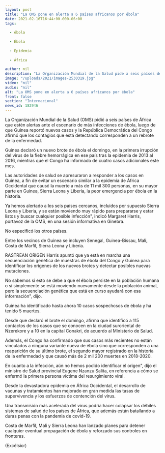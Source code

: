 ```yaml
---
layout: post
title: "La OMS pone en alerta a 6 países africanos por ébola"
date: 2021-02-16T16:44:00.000-06:00
tags:
  
  - ébola
  
  - Ébola
  
  - Epidemia
  
  - África
  
author: nil
description: "La Organización Mundial de la Salud pide a seis países de África que estén alertas ante el escenario de más infecciones de ébola, luego de los casos detectados en Guinea y el Congo"
image: "/uploads/2021/images-2530319.jpg"
video: "nil"
audio: "nil"
alt: "La OMS pone en alerta a 6 países africanos por ébola"
front: false
section: "Internacional"
news_id: 182946
---
```


La Organización Mundial de la Salud (OMS) pidió a seis países de África que estén alertas ante el escenario de más infecciones de ébola, luego de que Guinea reportó nuevos casos y la República Democrática del Congo afirmó que los contagios que está detectando corresponden a un rebrote de la enfermedad.

Guinea declaró un nuevo brote de ébola el domingo, en la primera irrupción del virus de la fiebre hemorrágica en ese país tras la epidemia de 2013 al 2016, mientras que el Congo ha informado de cuatro casos adicionales este mes.

Las autoridades de salud se apresuraron a responder a los casos en Guinea, a fin de evitar un escenario similar a la epidemia de África Occidental que causó la muerte a más de 11 mil 300 personas, en su mayor parte en Guinea, Sierra Leona y Liberia, la peor emergencia por ébola en la historia.

Ya hemos alertado a los seis países cercanos, incluidos por supuesto Sierra Leona y Liberia, y se están moviendo muy rápido para prepararse y estar listos y buscar cualquier posible infección", indicó Margaret Harris, portavoz de la OMS, en una sesión informativa en Ginebra.

No especificó los otros países.

Entre los vecinos de Guinea se incluyen Senegal, Guinea-Bissau, Mali, Costa de Marfil, Sierra Leona y Liberia.

RASTREAN ORIGEN
Harris apuntó que ya está en marcha una secuenciación genética de muestras de ébola del Congo y Guinea para identificar los orígenes de los nuevos brotes y detectar posibles nuevas mutaciones.

No sabemos si esto se debe a que el ébola persiste en la población humana o si simplemente se está moviendo nuevamente desde la población animal, pero la secuenciación genética que está en curso ayudará con esa información", dijo.

Guinea ha identificado hasta ahora 10 casos sospechosos de ébola y ha tenido 5 muertes.

Desde que declaró el brote el domingo, afirma que identificó a 115 contactos de los casos que se conocen en la ciudad suroriental de Nzerekore y a 10 en la capital Conakri, de acuerdo al Ministerio de Salud.

Además, el Congo ha confirmado que sus casos más recientes no están vinculados a ninguna variante nueva de ébola sino que corresponden a una reaparición de su último brote, el segundo mayor registrado en la historia de la enfermedad y que causó más de 2 mil 200 muertes en 2018-2020.

En cuanto a la infección, aún no hemos podido identificar el origen", dijo el ministro de Salud provincial Eugene Nzanzu Salita, en referencia a cómo se enfermó la primera persona víctima del resurgimiento viral.

Desde la devastadora epidemia en África Occidental, el desarrollo de vacunas y tratamientos han mejorado en gran medida las tasas de supervivencia y los esfuerzos de contención del virus.

Una transmisión más acelerada del virus podría hacer colapsar los débiles sistemas de salud de los países de África, que además están batallando a duras penas con la pandemia de covid-19.

Costa de Marfil, Mali y Sierra Leona han lanzado planes para detener cualquier eventual propagación de ébola y reforzado sus controles en fronteras.

(Excélsior)